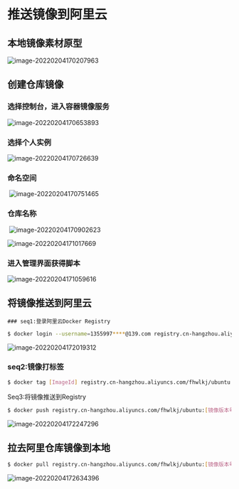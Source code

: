 # 推送镜像到阿里云

##  本地镜像素材原型

![image-20220204170207963](https://cdn.jsdelivr.net/gh/fhwlnetwork/blos_imgs/img/image-20220204170207963.png)

## 创建仓库镜像

### 选择控制台，进入容器镜像服务

![image-20220204170653893](https://cdn.jsdelivr.net/gh/fhwlnetwork/blos_imgs/img/image-20220204170653893.png)

### 选择个人实例

![image-20220204170726639](https://cdn.jsdelivr.net/gh/fhwlnetwork/blos_imgs/img/image-20220204170726639.png)

### 命名空间

​	![image-20220204170751465](https://cdn.jsdelivr.net/gh/fhwlnetwork/blos_imgs/img/image-20220204170751465.png)

### 仓库名称

​	![image-20220204170902623](https://cdn.jsdelivr.net/gh/fhwlnetwork/blos_imgs/img/image-20220204170902623.png)

![image-20220204171017669](https://cdn.jsdelivr.net/gh/fhwlnetwork/blos_imgs/img/image-20220204171017669.png)

### 进入管理界面获得脚本

![image-20220204171059616](https://cdn.jsdelivr.net/gh/fhwlnetwork/blos_imgs/img/image-20220204171059616.png)

## 将镜像推送到阿里云

	### seq1:登录阿里云Docker Registry

```sh
$ docker login --username=1355997****@139.com registry.cn-hangzhou.aliyuncs.com
```

![image-20220204172019312](https://cdn.jsdelivr.net/gh/fhwlnetwork/blos_imgs/img/image-20220204172019312.png)

### seq2:镜像打标签

```sh 
$ docker tag [ImageId] registry.cn-hangzhou.aliyuncs.com/fhwlkj/ubuntu:[镜像版本号]
```

Seq3:将镜像推送到Registry

```sh
$ docker push registry.cn-hangzhou.aliyuncs.com/fhwlkj/ubuntu:[镜像版本号]
```

![image-20220204172247296](https://cdn.jsdelivr.net/gh/fhwlnetwork/blos_imgs/img/image-20220204172247296.png)

## 拉去阿里仓库镜像到本地

```sh
$ docker pull registry.cn-hangzhou.aliyuncs.com/fhwlkj/ubuntu:[镜像版本号]
```

![image-20220204172634396](https://cdn.jsdelivr.net/gh/fhwlnetwork/blos_imgs/img/image-20220204172634396.png)
